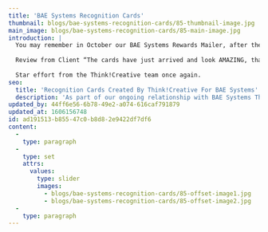 ```yaml
---
title: 'BAE Systems Recognition Cards'
thumbnail: blogs/bae-systems-recognition-cards/85-thumbnail-image.jpg
main_image: blogs/bae-systems-recognition-cards/85-main-image.jpg
introduction: |
  You may remember in October our BAE Systems Rewards Mailer, after the campaigns success we were asked to produce extra material to send out rewarding their employees. This was in the form of recognition greeting cards rewarding selected BAE employees with a special bonus. The cards had to feel personalised to its employees, while complying with the strict brand guidelines and strong brand presence BAE Systems hold.
  
  Review from Client “The cards have just arrived and look AMAZING, thank you so much!!!”
  
  Star effort from the Think!Creative team once again.
seo:
  title: 'Recognition Cards Created By Think!Creative For BAE Systems'
  description: 'As part of our ongoing relationship with BAE Systems The commissioned us to create a employee recognition material. call us on 01253 297900'
updated_by: 44ff6e56-6b78-49e2-a074-616caf791879
updated_at: 1606156748
id: ad191513-b855-47c0-b8d8-2e9422df7df6
content:
  -
    type: paragraph
  -
    type: set
    attrs:
      values:
        type: slider
        images:
          - blogs/bae-systems-recognition-cards/85-offset-image1.jpg
          - blogs/bae-systems-recognition-cards/85-offset-image2.jpg
  -
    type: paragraph
---
```

